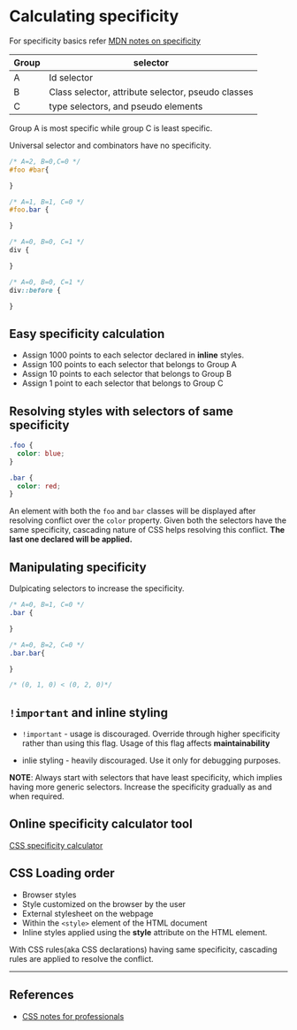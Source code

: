 # Calculating specificity

For specificity basics refer [MDN notes on specificity](../MDN/css_specificity.md)

| Group | selector                                           |
| ----- | -------------------------------------------------- |
| A     | Id selector                                        |
| B     | Class selector, attribute selector, pseudo classes |
| C     | type selectors, and pseudo elements                |

Group A is most specific while group C is least specific.

Universal selector and combinators have no specificity.

```CSS
/* A=2, B=0,C=0 */
#foo #bar{

}

/* A=1, B=1, C=0 */
#foo.bar {

}

/* A=0, B=0, C=1 */
div {

}

/* A=0, B=0, C=1 */
div::before {

}
```

## Easy specificity calculation

* Assign 1000 points to each selector declared in **inline** styles.
* Assign 100 points to each selector that belongs to Group A
* Assign 10 points to each selector that belongs to Group B
* Assign 1 point to each selector that belongs to Group C

## Resolving styles with selectors of same specificity

```CSS
.foo {
  color: blue;
}

.bar {
  color: red;
}
```

An element with both the `foo` and `bar` classes will be displayed after resolving conflict over the `color` property. Given both the selectors have the same specificity, cascading nature of CSS helps resolving this conflict. **The last one declared will be applied.**

## Manipulating specificity

Dulpicating selectors to increase the specificity.

```CSS
/* A=0, B=1, C=0 */
.bar {

}

/* A=0, B=2, C=0 */
.bar.bar{

}

/* (0, 1, 0) < (0, 2, 0)*/
```

## `!important` and inline styling

* `!important` - usage is discouraged. Override through higher specificity rather than using this flag. Usage of this flag affects **maintainability**

* inlie styling - heavily discouraged. Use it only for debugging purposes.

**NOTE**: Always start with selectors that have least specificity, which implies having more generic selectors. Increase the specificity gradually as and when required.

## Online specificity calculator tool

[CSS specificity calculator](https://specificity.keegan.st/)

## CSS Loading order

* Browser styles
* Style customized on the browser by the user
* External stylesheet on the webpage
* Within the `<style>` element of the HTML document
* Inline styles applied using the **style** attribute on the HTML element.

With CSS rules(aka CSS declarations) having same specificity, cascading rules are applied to resolve the conflict.

---

## References

* [CSS notes for professionals](https://books.goalkicker.com/CSSBook/)
